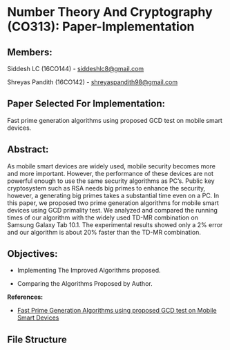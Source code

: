 # Number Theory And Cryptography (CO313): Paper-Implementation

## **Members:**

Siddesh LC (16CO144) - <siddeshlc8@gmail.com>

Shreyas Pandith (16CO142) - <shreyaspandith98@gmail.com>

## **Paper Selected For Implementation:**

Fast prime generation algorithms using proposed GCD test on mobile smart devices.

## **Abstract:**

As mobile smart devices are widely used, mobile security becomes more and more important. However, the performance of these devices are not powerful enough to use the
same security algorithms as PC’s. Public key cryptosystem such as RSA needs big primes to enhance the security, however, a generating big primes takes a substantial time even on a PC.
In this paper, we proposed two prime generation algorithms for mobile smart devices using GCD primality test. We analyzed and compared the running times of our algorithm with the widely
used TD-MR combination on Samsung Galaxy Tab 10.1. The experimental results showed only a 2% error and our algorithm is about 20% faster than the TD-MR combination.

## **Objectives:**

- Implementing The Improved Algorithms proposed.

- Comparing the Algorithms Proposed by Author.

**References:**

- [Fast Prime Generation Algorithms using proposed GCD test on Mobile Smart Devices](https://ieeexplore.ieee.org/stamp/stamp.jsp?tp=&arnumber=7425951&tag=1)

## **File Structure**

